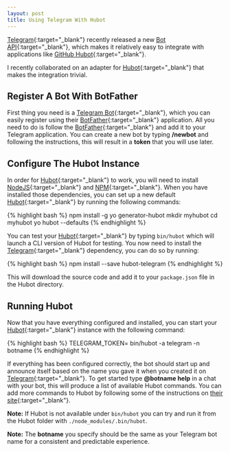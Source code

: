 ```yaml
---
layout: post
title: Using Telegram With Hubot
---
```


[Telegram](https://www.telegram.org/){:target="_blank"} recently released a new [Bot API](https://core.telegram.org/bots/api){:target="_blank"}, which makes it relatively easy to integrate with applications like [GitHub Hubot](https://hubot.github.com/){:target="_blank"}.

I recently collaborated on an adapter for [Hubot](https://hubot.github.com/){:target="_blank"} that makes the integration trivial.

## Register A Bot With BotFather

First thing you need is a [Telegram Bot](https://core.telegram.org/bots){:target="_blank"}, which you can easily register using their [BotFather](https://core.telegram.org/bots#botfather){:target="_blank"} application. All you need to do is follow the [BotFather](https://telegram.me/botfather){:target="_blank"} and add it to your Telegram application. You can create a new bot by typing **/newbot** and following the instructions, this will result in a **token** that you will use later.

## Configure The Hubot Instance

In order for [Hubot](https://hubot.github.com/docs/){:target="_blank"} to work, you will need to install [NodeJS](http://nodejs.org/){:target="_blank"} and [NPM](https://www.npmjs.com/){:target="_blank"}. When you have installed those dependencies, you can set up a new default [Hubot](https://hubot.github.com/docs/){:target="_blank"} by running the following commands:

{% highlight bash %}
npm install -g yo generator-hubot
mkdir myhubot
cd myhubot
yo hubot --defaults
{% endhighlight %}

You can test your [Hubot](https://hubot.github.com/docs/){:target="_blank"} by typing `bin/hubot` which will launch a CLI version of Hubot for testing. You now need to install the [Telegram](https://www.telegram.org/){:target="_blank"} dependency, you can do so by running:

{% highlight bash %}
npm install --save hubot-telegram
{% endhighlight %}

This will download the source code and add it to your `package.json` file in the Hubot directory.

## Running Hubot

Now that you have everything configured and installed, you can start your [Hubot](https://hubot.github.com/docs/){:target="_blank"} instance with the following command:

{% highlight bash %}
TELEGRAM_TOKEN=<token> bin/hubot -a telegram -n botname
{% endhighlight %}

If everything has been configured correctly, the bot should start up and announce itself based on the name you gave it when you created it on [Telegram](https://www.telegram.org/){:target="_blank"}. To get started type **@botname help** in a chat with your bot, this will produce a list of available Hubot commands. You can add more commands to Hubot by following some of the instructions on [their site](https://hubot.github.com/docs/#scripts){:target="_blank"}.



**Note:** If Hubot is not available under `bin/hubot` you can try and run it from the Hubot folder with `./node_modules/.bin/hubot`.

**Note:** The **botname** you specify should be the same as your Telegram bot name for a consistent and predictable experience.